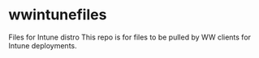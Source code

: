 # wwintunefiles
Files for Intune distro
This repo is for files to be pulled by WW clients for Intune deployments.
